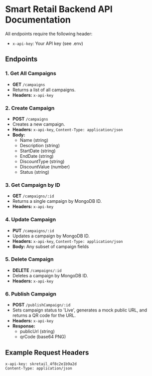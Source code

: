 # Smart Retail Backend API Documentation

All endpoints require the following header:
- `x-api-key`: Your API key (see .env)

## Endpoints

### 1. Get All Campaigns
- **GET** `/campaigns`
- Returns a list of all campaigns.
- **Headers:** `x-api-key`

### 2. Create Campaign
- **POST** `/campaigns`
- Creates a new campaign.
- **Headers:** `x-api-key`, `Content-Type: application/json`
- **Body:**
  - Name (string)
  - Description (string)
  - StartDate (string)
  - EndDate (string)
  - DiscountType (string)
  - DiscountValue (number)
  - Status (string)

### 3. Get Campaign by ID
- **GET** `/campaigns/:id`
- Returns a single campaign by MongoDB ID.
- **Headers:** `x-api-key`

### 4. Update Campaign
- **PUT** `/campaigns/:id`
- Updates a campaign by MongoDB ID.
- **Headers:** `x-api-key`, `Content-Type: application/json`
- **Body:** Any subset of campaign fields

### 5. Delete Campaign
- **DELETE** `/campaigns/:id`
- Deletes a campaign by MongoDB ID.
- **Headers:** `x-api-key`

### 6. Publish Campaign
- **POST** `/publishCampaign/:id`
- Sets campaign status to 'Live', generates a mock public URL, and returns a QR code for the URL.
- **Headers:** `x-api-key`
- **Response:**
  - publicUrl (string)
  - qrCode (base64 PNG)

## Example Request Headers
```
x-api-key: skretail_4f8c2e1b9a2d
Content-Type: application/json
```
